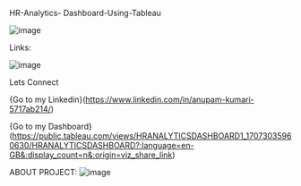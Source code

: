 HR-Analytics- Dashboard-Using-Tableau 





![image](https://github.com/AnupamkumariAkr/HR-Analytics-Dashboard-Using---Tableau/assets/157566167/e31cad63-c621-453e-a793-821949e24951)



Links:

![image](https://github.com/AnupamkumariAkr/HR-Analytics-Dashboard-Using---Tableau/assets/157566167/42a70c10-146a-4fb0-a746-be8e38d52827)

Lets Connect

{Go to my Linkedin}(https://www.linkedin.com/in/anupam-kumari-5717ab214/)

{Go to my Dashboard}(https://public.tableau.com/views/HRANALYTICSDASHBOARD1_17073035960630/HRANALYTICSDASHBOARD?:language=en-GB&:display_count=n&:origin=viz_share_link)


ABOUT PROJECT:
![image](https://github.com/AnupamkumariAkr/HR-Analytics-Dashboard-Using---Tableau/assets/157566167/42a70c10-146a-4fb0-a746-be8e38d52827)




